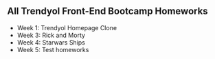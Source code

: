 ## All Trendyol Front-End Bootcamp Homeworks

- Week 1: Trendyol Homepage Clone
- Week 3: Rick and Morty
- Week 4: Starwars Ships
- Week 5: Test homeworks 